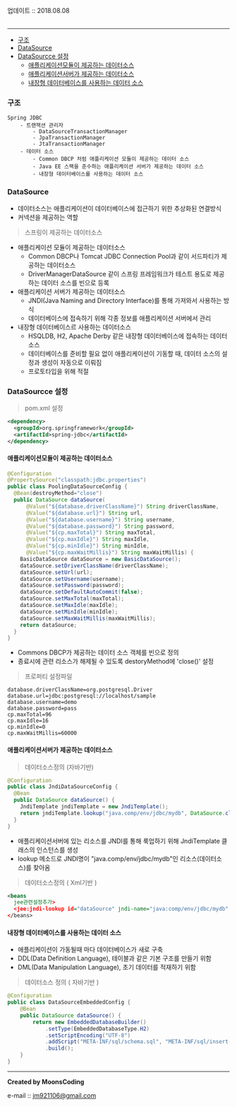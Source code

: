 <div class="pull-right"> 업데이트 :: 2018.08.08 </div><br>

---

<!-- @import "[TOC]" {cmd="toc" depthFrom=1 depthTo=6 orderedList=false} -->

<!-- code_chunk_output -->

-	[구조](#구조)
-	[DataSource](#datasource)
-	[DataSourcce 설정](#datasourcce-설정)
	-	[애플리케이션모듈이 제공하는 데이터소스](#애플리케이션모듈이-제공하는-데이터소스)
	-	[애플리케이션서버가 제공하는 데이터소스](#애플리케이션서버가-제공하는-데이터소스)
	-	[내장형 데이터베이스를 사용하는 데이터 소스](#내장형-데이터베이스를-사용하는-데이터-소스)

<!-- /code_chunk_output -->

### 구조

```
Spring JDBC
    - 트랜잭션 관리자
        - DataSourceTransactionManager
        - JpaTransactionManager
        - JtaTransactionManager
    - 데이터 소스
        - Common DBCP 처럼 애플리케이션 모듈이 제공하는 데이터 소스
        - Java EE 스팩을 준수하는 애플리케이션 서버가 제공하는 데이터 소스
        - 내장형 데이터베이스를 사용하는 데이터 소스
```

### DataSource

-	데이터소스는 애플리케이션이 데이터베이스에 접근하기 위한 추상화된 연결방식
-	커넥션을 제공하는 역할

> 스프링이 제공하는 데이터소스

-	애플리케이션 모듈이 제공하는 데이터소스
	-	Common DBCP나 Tomcat JDBC Connection Pool과 같이 서드파티가 제공하는 데이터소스
	-	DriverManagerDataSource 같이 스프링 프레임워크가 테스트 용도로 제공하는 데이터 소스를 빈으로 등록
-	애플리케이션 서버가 제공하는 데이터소스
	-	JNDI(Java Naming and Directory Interface)를 통해 가져와서 사용하는 방식
	-	데이터베이스에 접속하기 위해 각종 정보를 애플리케이션 서버에서 관리
-	내장형 데이터베이스르 사용하는 데이터소스
	-	HSQLDB, H2, Apache Derby 같은 내장형 데이터베이스에 접속하는 데이터소스
	-	데이터베이스를 준비할 필요 없이 애플리케이션이 기동할 때, 데이터 소스의 설정과 생성이 자동으로 이뤄짐
	-	프로토타입을 위해 적절

### DataSourcce 설정

> pom.xml 설정

```xml
<dependency>
  <groupId>org.springframework</groupId>
  <artifactId>spring-jdbc</artifactId>
</dependency>
```

#### 애플리케이션모듈이 제공하는 데이터소스

```java
@Configuration
@PropertySource("classpath:jdbc.properties")
public class PoolingDataSourceConfig {
  @Bean(destroyMethod="close")
  public DataSource dataSource(
      @Value("${database.driverClassName}") String driverClassName,
      @Value("${database.url}") String url,
      @Value("${database.username}") String username,
      @Value("${database.password}") String password,
      @Value("${cp.maxTotal}") String maxTotal,
      @Value("${cp.maxIdle}") String maxIdle,
      @Value("${cp.minIdle}") String minIdle,
      @Value("${cp.maxWaitMillis}") String maxWaitMillis) {
    BasicDataSource dataSource = new BasicDataSource();
    dataSource.setDriverClassName(driverClassName);
    dataSource.setUrl(url);
    dataSource.setUsername(username);
    dataSource.setPassword(password);
    dataSource.setDefaultAutoCommit(false);
    dataSource.setMaxTotal(maxTotal);
    dataSource.setMaxIdle(maxIdle);
    dataSource.setMinIdle(minIdle);
    dataSource.setMaxWaitMillis(maxWaitMillis);
    return dataSource;
  }
}
```

-	Commons DBCP가 제공하는 데이터 소스 객체를 빈으로 정의
-	종료시에 관련 리소스가 해제될 수 있도록 destoryMethod에 'close()' 설정

> 프로퍼티 설정파일

```
database.driverClassName=org.postgresql.Driver
database.url=jdbc:postgresql://localhost/sample
database.username=demo
database.password=pass
cp.maxTotal=96
cp.maxIdle=16
cp.minIdle=0
cp.maxWaitMillis=60000
```

#### 애플리케이션서버가 제공하는 데이터소스

> 데이터소스정의 (자바기반)

```java
@Configuration
public class JndiDataSourceConfig {
  @Bean
  public DataSource dataSource() {
    JndiTemplate jndiTemplate = new JndiTemplate();
    return jndiTemplate.lookup("java.comp/env/jdbc/mydb", DataSource.class);
  }
}
```

-	애플리케이션서버에 있는 리소스를 JNDI를 통해 룩업하기 위해 JndiTemplate 클래스의 인스턴스를 생성
-	lookup 메소드로 JNDI명이 "java.comp/env/jdbc/mydb"인 리소스(데이터소스)를 찾아옴

> 데이터소스정의 ( Xml기반 )

```xml
<beans
  jee관련설정추가>
  <jee:jndi-lookup id="dataSource" jndi-name="java:comp/env/jdbc/mydb" />
</beans>
```

#### 내장형 데이터베이스를 사용하는 데이터 소스

-	애플리케이션이 가동될때 마다 데이터베이스가 새로 구축
-	DDL(Data Definition Language), 테이블과 같은 기본 구조를 만들기 위함
-	DML(Data Manipulation Language), 초기 데이터를 적재하기 위함

> 데이터소스 정의 ( 자바기반 )

```java
@Configuration
public class DataSourceEmbeddedConfig {
    @Bean
    public DataSource dataSource() {
        return new EmbeddedDatabaseBuilder()
            .setType(EmbeddedDatabaseType.H2)
            .setScriptEncoding("UTF-8")
            .addScript("META-INF/sql/schema.sql", "META-INF/sql/insert-init-data.sql")
            .build();
    }
}
```

---

**Created by MoonsCoding**

e-mail :: jm921106@gmail.com
